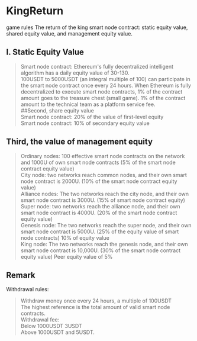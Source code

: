 # KingReturn    
game rules
The return of the king smart node contract: static equity value, shared equity value, and management equity value.    
## I. Static Equity Value    
> Smart node contract: Ethereum's fully decentralized intelligent algorithm has a daily equity value of 30-130.    
> 100USDT to 5000USDT (an integral multiple of 100) can participate in the smart node contract once every 24 hours. When Ethereum is fully decentralized to execute smart node contracts, 1% of the contract amount goes to the treasure chest (small game). 1% of the contract amount to the technical team as a platform service fee.    
##Second, share equity value    
> Smart node contract: 20% of the value of first-level equity    
> Smart node contract: 10% of secondary equity value    
## Third, the value of management equity    
> Ordinary nodes: 100 effective smart node contracts on the network and 1000U of own smart node contracts (5% of the smart node contract equity value)    
> City node: two networks reach common nodes, and their own smart node contract is 2000U. (10% of the smart node contract equity value)    
> Alliance nodes: The two networks reach the city node, and their own smart node contract is 3000U. (15% of smart node contract equity)    
> Super node: two networks reach the alliance node, and their own smart node contract is 4000U. (20% of the smart node contract equity value)    
> Genesis node: The two networks reach the super node, and their own smart node contract is 5000U. (25% of the equity value of smart node contracts) 10% of equity value   
> King node: The two networks reach the genesis node, and their own smart node contract is 10,000U. (30% of the smart node contract equity value) Peer equity value of 5%    
## Remark    
Withdrawal rules:    
> Withdraw money once every 24 hours, a multiple of 100USDT    
> The highest reference is the total amount of valid smart node contracts.    
> Withdrawal fee:    
> Below 1000USDT 3USDT    
> Above 1000USDT and 5USDT.    

